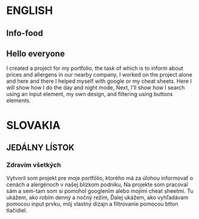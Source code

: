 # ENGLISH

## Info-food

## Hello everyone
I created a project for my portfolio, the task of which is to inform about prices and allergens in our nearby company,
I worked on the project alone and here and there I helped myself with google or my cheat sheets.
Here I will show how I do the day and night mode,
Next, I'll show how I search using an input element,
my own design,
and filtering using buttons elements.


# SLOVAKIA

## JEDÁLNY LÍSTOK

### Zdravím všetkých

Vytvoril som projekt pre moje portfólio, ktorého  má  za úlohou informovať o cenách a alergénoch v našej blízkom podniku,
Na projekte som pracoval sám a sem-tam som si pomohol googlením alebo mojimi cheat sheetmi.
Tu ukážem, ako robím denný a nočný režim,
Ďalej ukážem, ako vyhľadávam pomocou input prvku,
môj vlastný dizajn a filtrovanie pomocou btton tlačidiel.
